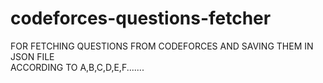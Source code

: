 # codeforces-questions-fetcher
FOR FETCHING QUESTIONS FROM CODEFORCES AND SAVING THEM IN JSON FILE  
ACCORDING TO A,B,C,D,E,F.......
